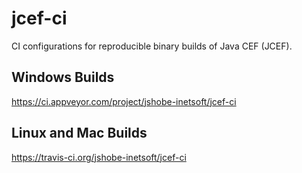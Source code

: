 # jcef-ci
CI configurations for reproducible binary builds of Java CEF (JCEF).

## Windows Builds
https://ci.appveyor.com/project/jshobe-inetsoft/jcef-ci

## Linux and Mac Builds
https://travis-ci.org/jshobe-inetsoft/jcef-ci
